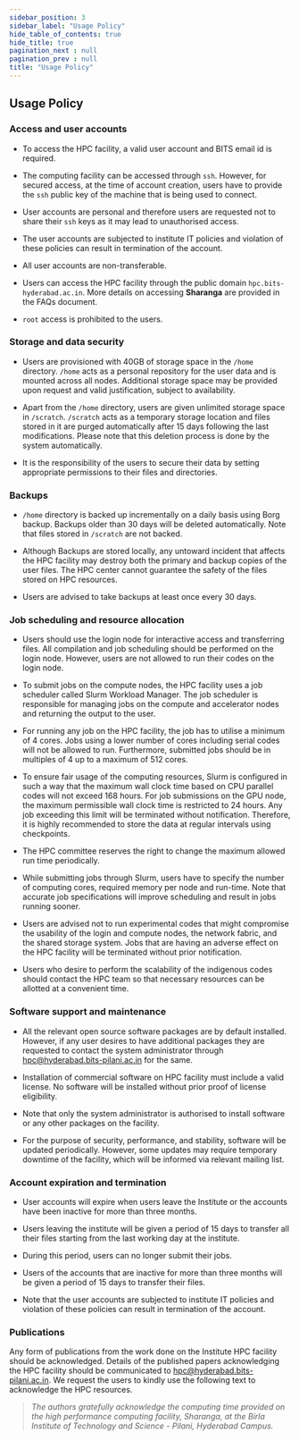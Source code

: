 ```yaml
---
sidebar_position: 3
sidebar_label: "Usage Policy"
hide_table_of_contents: true
hide_title: true
pagination_next : null
pagination_prev : null
title: "Usage Policy"
---
```


## Usage Policy

### Access and user accounts

-   To access the HPC facility, a valid user account and BITS email id is required.

-   The computing facility can be accessed through `ssh`. However, for secured access, at the time of account creation, users have to provide the `ssh` public key of the machine that is being used to connect.

-   User accounts are personal and therefore users are requested not to share their `ssh` keys as it may lead to unauthorised access.

-   The user accounts are subjected to institute IT policies and violation of these policies can result in termination of the account.

-   All user accounts are non-transferable.

-   Users can access the HPC facility through the public domain `hpc.bits-hyderabad.ac.in`. More details on accessing **Sharanga** are provided in the FAQs document.

-   `root` access is prohibited to the users.

### Storage and data security

-   Users are provisioned with 40GB of storage space in the `/home` directory. `/home` acts as a personal repository for the user data and is mounted across all nodes. Additional storage space may be provided upon request and valid justification, subject to availability.

-   Apart from the `/home` directory, users are given unlimited storage space in `/scratch`. `/scratch` acts as a temporary storage location and files stored in it are purged automatically after 15 days following the last modifications. Please note that this deletion process is done by the system automatically.

-   It is the responsibility of the users to secure their data by setting appropriate permissions to their files and directories.

### Backups

-   `/home` directory is backed up incrementally on a daily basis using Borg backup. Backups older than 30 days will be deleted automatically. Note that files stored in `/scratch` are not backed.

-   Although Backups are stored locally, any untoward incident that affects the HPC facility may destroy both the primary and backup copies of the user files. The HPC center cannot guarantee the safety of the files stored on HPC resources.

-   Users are advised to take backups at least once every 30 days.

### Job scheduling and resource allocation

-   Users should use the login node for interactive access and transferring files. All compilation and job scheduling should be performed on the login node. However, users are not allowed to run their codes on the login node.

-   To submit jobs on the compute nodes, the HPC facility uses a job scheduler called Slurm Workload Manager. The job scheduler is responsible for managing jobs on the compute and accelerator nodes and returning the output to the user.

-   For running any job on the HPC facility, the job has to utilise a minimum of 4 cores. Jobs using a lower number of cores including serial codes will not be allowed to run. Furthermore, submitted jobs should be in multiples of 4 up to a maximum of 512 cores.

-   To ensure fair usage of the computing resources, Slurm is configured in such a way that the maximum wall clock time based on CPU parallel codes will not exceed 168 hours. For job submissions on the GPU node, the maximum permissible wall clock time is restricted to 24 hours. Any job exceeding this limit will be terminated without notification. Therefore, it is highly recommended to store the data at regular intervals using checkpoints.

-   The HPC committee reserves the right to change the maximum allowed run time periodically.

-   While submitting jobs through Slurm, users have to specify the number of computing cores, required memory per node and run-time. Note that accurate job specifications will improve scheduling and result in jobs running sooner.

-   Users are advised not to run experimental codes that might compromise the usability of the login and compute nodes, the network fabric, and the shared storage system. Jobs that are having an adverse effect on the HPC facility will be terminated without prior notification.

-   Users who desire to perform the scalability of the indigenous codes should contact the HPC team so that necessary resources can be allotted at a convenient time.

### Software support and maintenance

-   All the relevant open source software packages are by default installed. However, if any user desires to have additional packages they are requested to contact the system administrator through <hpc@hyderabad.bits-pilani.ac.in> for the same.

-   Installation of commercial software on HPC facility must include a valid license. No software will be installed without prior proof of license eligibility.

-   Note that only the system administrator is authorised to install software or any other packages on the facility.

-   For the purpose of security, performance, and stability, software will be updated periodically. However, some updates may require temporary downtime of the facility, which will be informed via relevant mailing list.

### Account expiration and termination

-   User accounts will expire when users leave the Institute or the accounts have been inactive for more than three months.

-   Users leaving the institute will be given a period of 15 days to transfer all their files starting from the last working day at the institute.

-   During this period, users can no longer submit their jobs.

-   Users of the accounts that are inactive for more than three months will be given a period of 15 days to transfer their files.

-   Note that the user accounts are subjected to institute IT policies and violation of these policies can result in termination of the account.

### Publications

Any form of publications from the work done on the Institute HPC facility should be acknowledged. Details of the published papers acknowledging the HPC facility should be communicated to <hpc@hyderabad.bits-pilani.ac.in>. We request the users to kindly use the following text to acknowledge the HPC resources.

> *The authors gratefully acknowledge the computing time provided on the high performance computing facility, Sharanga, at the Birla Institute of Technology and Science - Pilani, Hyderabad Campus.*
